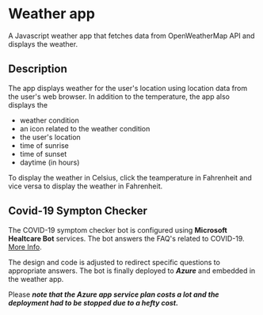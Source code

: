 # Weather app

A Javascript weather app that fetches data from OpenWeatherMap API and displays the weather.

## Description 
The app displays weather for the user's location using location data from the user's web browser. In addition to the temperature, the app also displays the 
 - weather condition
 - an icon related to the weather condition
 - the user's location 
 - time of sunrise
 - time of sunset
 - daytime (in hours)
 
 To display the weather in Celsius, click the teamperature in Fahrenheit and vice versa to display the weather in Fahrenheit.

## Covid-19 Sympton Checker
The COVID-19 symptom checker bot is configured using **Microsoft Healtcare Bot** services. 
The bot answers the FAQ's related to COVID-19. [More Info](https://techcommunity.microsoft.com/t5/healthcare-and-life-sciences/updated-on-5-24-2020-quick-start-setting-up-your-covid-19/ba-p/1230537).

The design and code is adjusted to redirect specific questions to appropriate answers. The bot is finally deployed to ***Azure*** and embedded in the weather app. 

Please ***note that the Azure app service plan costs a lot and the deployment had to be stopped due to a hefty cost.***




